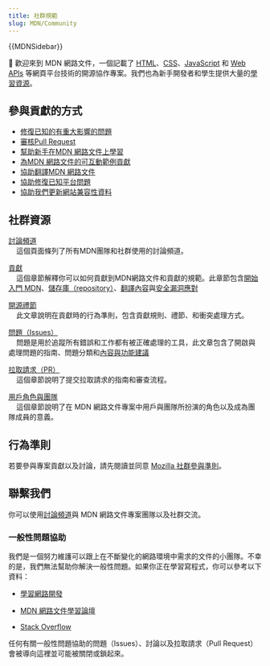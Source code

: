 ```yaml
---
title: 社群規範
slug: MDN/Community
---
```


{{MDNSidebar}}

👋 歡迎來到 MDN 網路文件，一個記載了 [HTML](/zh-TW/docs/Web/HTML)、[CSS](/zh-TW/docs/Web/CSS)、[JavaScript](/zh-TW/docs/Web/JavaScript) 和 [Web APIs](/zh-TW/docs/Web/API) 等網頁平台技術的開源協作專案。我們也為新手開發者和學生提供大量的[學習資源](/zh-TW/docs/Learn)。

## 參與貢獻的方式

- [修復已知的有重大影響的問題](https://github.com/orgs/mdn/projects/25/views/1)
- [審核Pull Request](/zh-TW/docs/MDN/Community/Pull_requests)
- [幫助新手在MDN 網路文件上學習](/zh-TW/docs/MDN/Community/Learn_forum)
- [為MDN 網路文件的可互動範例貢獻](https://github.com/mdn/interactive-examples/blob/main/CONTRIBUTING.md)
- [協助翻譯MDN 網路文件](/zh-TW/docs/MDN/Community/Contributing/Translated_content)
- [協助修復已知平台問題](https://github.com/mdn/yari/issues)
- [協助我們更新網站兼容性資料](https://github.com/mdn/browser-compat-data)

## 社群資源

[討論頻道](/zh-TW/docs/MDN/Community/Communication_channels)\
&nbsp; &nbsp; 這個頁面條列了所有MDN團隊和社群使用的討論頻道。

[貢獻](/zh-TW/docs/MDN/Community/Contributing)\
&nbsp; &nbsp; 這個章節解釋你可以如何貢獻到MDN網路文件和貢獻的規範。此章節包含[開始入門 MDN](/zh-TW/docs/MDN/Community/Contributing/Getting_started)、[儲存庫（repository）](/zh-TW/docs/MDN/Community/Contributing/Our_repositories)、[翻譯內容](/zh-TW/docs/MDN/Community/Contributing/Translated_content)與[安全漏洞應對](/zh-TW/docs/MDN/Community/Contributing/Security_vulnerability_response)

[開源禮節](/zh-TW/docs/MDN/Community/Open_source_etiquette)\
&nbsp; &nbsp; 此文章說明在貢獻時的行為準則，包含貢獻規則、禮節、和衝突處理方式。

[問題（Issues）](/en-US/docs/MDN/Community/Issues)\
&nbsp; &nbsp; 問題是用於追蹤所有錯誤和工作都有被正確處理的工具，此文章包含了開啟與處理問題的指南、問題分類和[內容與功能建議](/en-US/docs/MDN/Community/Issues/Content_suggestions_feature_proposals)

[拉取請求（PR）](/en-US/docs/MDN/Community/Pull_requests)\
&nbsp; &nbsp; 這個章節說明了提交拉取請求的指南和審查流程。

[用戶角色與團隊](/en-US/docs/MDN/Community/Roles_teams)\
&nbsp; &nbsp; 這個章節說明了在 MDN 網路文件專案中用戶與團隊所扮演的角色以及成為團隊成員的意義。

## 行為準則

若要參與專案貢獻以及討論，請先閱讀並同意 [Mozilla 社群參與準則](https://github.com/mdn/mdn-community/blob/main/CODE_OF_CONDUCT.md)。

## 聯繫我們

你可以使用[討論頻道](/en-US/docs/MDN/Community/Communication_channels)與 MDN 網路文件專案團隊以及社群交流。

### 一般性問題協助

我們是一個努力維護可以跟上在不斷變化的網路環境中需求的文件的小團隊。不幸的是，我們無法幫助你解決一般性問題。如果你正在學習寫程式，你可以參考以下資料：

- [學習網路開發](/zh-TW/docs/Learn)

- [MDN 網路文件學習論壇](https://discourse.mozilla.org/c/mdn/learn/250)

- [Stack Overflow](https://stackoverflow.com/questions/)

任何有關一般性問題協助的問題（Issues）、討論以及拉取請求（Pull Request）會被導向這裡並可能被關閉或鎖起來。